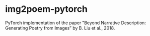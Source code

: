 # img2poem-pytorch
PyTorch implementation of the paper ‟Beyond Narrative Description: Generating Poetry from Images” by B. Liu et al.,  2018.
